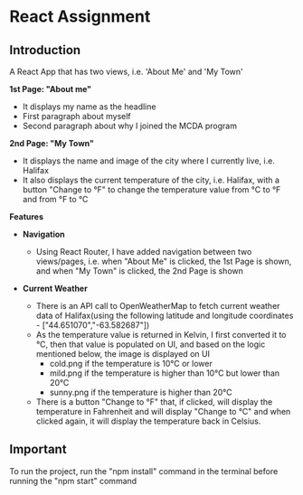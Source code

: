 # React Assignment

## Introduction
A React App that has two views, i.e. 'About Me' and 'My Town'

**1st Page: "About me"**    
- It displays my name as the headline
- First paragraph about myself
- Second paragraph about why I joined the MCDA program

**2nd Page: "My Town"**
- It displays the name and image of the city where I currently live, i.e. Halifax
- It also displays the current temperature of the city, i.e. Halifax, with a button "Change to °F" to change the temperature value from °C to °F and from °F to °C 

**Features**
- **Navigation**
    - Using React Router, I have added navigation between two views/pages, i.e. when "About Me" is clicked, the 1st Page is shown, and when "My Town" is clicked, the 2nd Page is shown
  
- **Current Weather**
    - There is an API call to OpenWeatherMap to fetch current weather data of Halifax(using the following latitude and longitude coordinates - ["44.651070","-63.582687"])
    - As the temperature value is returned in Kelvin, I first converted it to °C, then that value is populated on UI, and based on the logic mentioned below, the image is displayed on UI
        - cold.png if the temperature is 10°C or lower
        - mild.png if the temperature is higher than 10°C  but lower than 20°C
        - sunny.png if the temperature is higher than 20°C
    - There is a button "Change to °F" that, if clicked, will display the temperature in Fahrenheit and will display "Change to °C" and when clicked again, it will display the temperature back in Celsius.

## Important 
To run the project, run the "npm install" command in the terminal before running the "npm start" command
